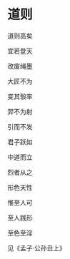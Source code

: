    

# 道则

道则高矣

宜若登天

改废绳墨

大匠不为

变其彀率

羿不为射

引而不发

君子跃如

中道而立

烈者从之

形色天性

惟至人可

至人践形

至色至淫

见《孟子·公孙丑上》